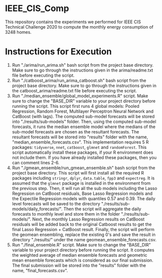 # IEEE_CIS_Comp
This repository contains the experiments we performed for IEEE CIS Technical Challenge 2020 to compute the monthly energy consumption of 3248 homes.

# Instructions for Execution
1. Run "./arima/run_arima.sh" bash script from the project base directory. Make sure to go through the instructions given in the arima/readme.txt file before executing the script.
2. Run "./catboost_arima/run_arima_catboost.sh" bash script from the project base directory. Make sure to go through the instructions given in the catboost_arima/readme.txt file before executing the script.
3. Run "./median_ensemble/global_model_experiments.R" script. Make sure to change the "BASE_DIR" variable to your project directory before running the script. This script first runs 4 global models: Pooled Regression, Random Forest, Multilayer Perceptron Neural Network and CatBoost (with lags). The computed sub-model forecasts will be stored into "./results/sub-models" folder. Then, using the computed sub-model forecasts, it runs the median ensemble model where the medians of the sub-model forecasts are chosen as the resultant forecasts. The resultant forecasts will be stored into "results" folder with the name, "median_ensemble_forecasts.csv". This implementation requires 5 R packages: `tidyverse`, `nnet`, `catboost`, `glmnet` and `randomForest`. This script automatically install these packages, if your R environment does not include them. If you have already installed these packages, then you can comment lines 2-6.
4. Run "./gmean_ensemble/run_gmean_ensemble.sh" bash script from the project base directory. This script will first install all the required R packages including `stringr`, `dplyr`, `data.table`, `fpp3` and `expectreg`. It is assumed that the `glmnet` package is installed in the environment from the previous step. 
Then, it will run all the sub models including the Lasso Regression on CatBoost residuals, Base Lasso Regression models and the Expectile Regression models with quantiles 0.57 and 0.39. The daily level forecasts will be saved to the
directory "./results/sub-models/daily_forecasts/". Then the script will aggregate the daily forecasts to monthly level
and store them in the folder "./results/sub-models/". Next, the monthly Lasso Regression results on CatBoost residuals
will be added back to the original Catboost results to get the final Lasso Regression + CatBoost result. Finally, the script
will perform the geomean ensembling, replace the existing 0's and save the result in directory "./results/" under the name geomean_ensemble_forecasts.csv.   
5. Run "./final_ensemble.R" script. Make sure to change the "BASE_DIR" variable to your project directory before running the script. It computes the weighted average of median ensemble forecasts and geometric mean ensemble forecasts which is considered as our final submission. The final submission will be stored into the "results" folder with the name, "final_forecasts.csv".

